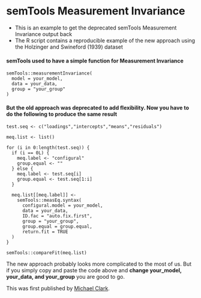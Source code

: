 # semTools Measurement Invariance
* This is an example to get the deprecated semTools Measurement Invariance output back
* The R script contains a reproducible example of the new approach using the Holzinger and Swineford (1939) dataset

#### semTools used to have a simple function for Measurement Invariance
```
semTools::measurementInvariance(
  model = your_model, 
  data = your_data, 
  group = "your_group"
)
```

#### But the old approach was deprecated to add flexibility. Now you have to do the following to produce the same result
```
test.seq <- c("loadings","intercepts","means","residuals")

meq.list <- list()

for (i in 0:length(test.seq)) {
  if (i == 0L) {
    meq.label <- "configural"
    group.equal <- ""
  } else {
    meq.label <- test.seq[i]
    group.equal <- test.seq[1:i]
  }
  
  meq.list[[meq.label]] <- 
    semTools::measEq.syntax(
      configural.model = your_model,
      data = your_data,
      ID.fac = "auto.fix.first",
      group = "your_group",
      group.equal = group.equal,
      return.fit = TRUE
  )
}

semTools::compareFit(meq.list)
```

The new approach probably looks more complicated to the most of us. But if you simply copy and paste the code above and **change your_model, your_data, and your_group** you are good to go.

This was first published by [Michael Clark](https://m-clark.github.io/posts/2019-08-05-comparing-latent-variables/#supplemental-measurement-invariance).
